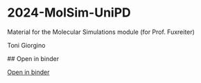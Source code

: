 # 2024-MolSim-UniPD
Material for the Molecular Simulations module (for Prof. Fuxreiter)

Toni Giorgino

## Open in binder

[Open in binder](https://mybinder.org/v2/gh/giorginolab/MD-Tutorial-Data/binderenv?urlpath=git-pull%3Frepo%3Dhttps%253A%252F%252Fgithub.com%252Fgiorginolab%252F2024-MolSim-UniPD%26urlpath%3Dlab%252Ftree%252F2024-MolSim-UniPD%252F%26branch%3Dmain)

